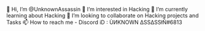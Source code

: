 👋 Hi, I’m @UnknownAssassin
👀 I’m interested in Hacking
🌱 I’m currently learning about Hacking
💞️ I’m looking to collaborate on Hacking projects and Tasks
📫 How to reach me - Discord iD : ÙИΚNOWN ΔSSΔSSłÑ#6813

<!---
UnknownAssassin/UnknownAssassin is a ✨ special ✨ repository because its `README.md` (this file) appears on your GitHub profile.
You can click the Preview link to take a look at your changes.
--->
